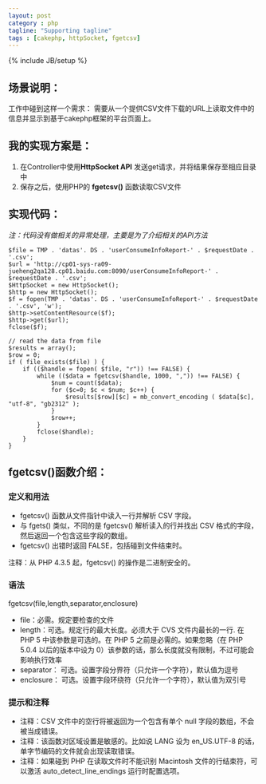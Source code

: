 ```yaml
---
layout: post
category : php
tagline: "Supporting tagline"
tags : [cakephp, httpSocket, fgetcsv]
---
```

{% include JB/setup %}

## 场景说明：
工作中碰到这样一个需求： 需要从一个提供CSV文件下载的URL上读取文件中的信息并显示到基于cakephp框架的平台页面上。

## 我的实现方案是：
1. 在Controller中使用**HttpSocket API** 发送get请求，并将结果保存至相应目录中
2. 保存之后，使用PHP的 **fgetcsv()** 函数读取CSV文件

## 实现代码：

*注：代码没有做相关的异常处理，主要是为了介绍相关的API方法*

    $file = TMP . 'datas'. DS . 'userConsumeInfoReport-' . $requestDate . '.csv'; 
    $url = 'http://cp01-sys-ra09-jueheng2qa128.cp01.baidu.com:8090/userConsumeInfoReport-' . $requestDate . '.csv'; 
    $HttpSocket = new HttpSocket();
    $http = new HttpSocket();
    $f = fopen(TMP . 'datas'. DS . 'userConsumeInfoReport-' . $requestDate . '.csv', 'w');
    $http->setContentResource($f);
    $http->get($url);
    fclose($f);    
        
    // read the data from file
    $results = array();
    $row = 0;
    if ( file_exists($file) ) {
        if (($handle = fopen( $file, "r")) !== FALSE) {
            while (($data = fgetcsv($handle, 1000, ",")) !== FALSE) {
                $num = count($data);
                for ($c=0; $c < $num; $c++) { 
                    $results[$row][$c] = mb_convert_encoding ( $data[$c], "utf-8", "gb2312" );
                }       
                $row++; 
            }       
            fclose($handle);
        }
    }

## fgetcsv()函数介绍：

### 定义和用法

+ fgetcsv() 函数从文件指针中读入一行并解析 CSV 字段。
+ 与 fgets() 类似，不同的是 fgetcsv() 解析读入的行并找出 CSV 格式的字段，然后返回一个包含这些字段的数组。
+ fgetcsv() 出错时返回 FALSE，包括碰到文件结束时。

注释：从 PHP 4.3.5 起，fgetcsv() 的操作是二进制安全的。

### 语法

fgetcsv(file,length,separator,enclosure)

- file：必需。规定要检查的文件
- length：可选。规定行的最大长度。必须大于 CVS 文件内最长的一行. 在 PHP 5 中该参数是可选的。在 PHP 5 之前是必需的。如果忽略（在 PHP 5.0.4 以后的版本中设为 0）该参数的话，那么长度就没有限制，不过可能会影响执行效率
- separator： 可选。设置字段分界符（只允许一个字符），默认值为逗号
- enclosure： 可选。设置字段环绕符（只允许一个字符），默认值为双引号

### 提示和注释

+ 注释：CSV 文件中的空行将被返回为一个包含有单个 null 字段的数组，不会被当成错误。
+ 注释：该函数对区域设置是敏感的。比如说 LANG 设为 en_US.UTF-8 的话，单字节编码的文件就会出现读取错误。
+ 注释：如果碰到 PHP 在读取文件时不能识别 Macintosh 文件的行结束符，可以激活 auto_detect_line_endings 运行时配置选项。

